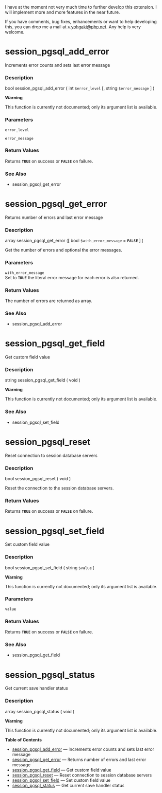 I have at the moment not very much time to further develop this
extension. I will implement more and more features in the near future.

If you have comments, bug fixes, enhancements or want to help developing
this, you can drop me a mail at
<a href="mailto:yohgaki@php.net" class="link external">» yohgaki@php.net</a>.
Any help is very welcome.

session\_pgsql\_add\_error
==========================

Increments error counts and sets last error message

### Description

<span class="type">bool</span> <span
class="methodname">session\_pgsql\_add\_error</span> ( <span
class="methodparam"><span class="type">int</span> `$error_level`</span>
\[, <span class="methodparam"><span class="type">string</span>
`$error_message`</span> \] )

**Warning**

This function is currently not documented; only its argument list is
available.

### Parameters

`error_level`  

`error_message`  

### Return Values

Returns **`TRUE`** on success or **`FALSE`** on failure.

### See Also

-   <span class="function">session\_pgsql\_get\_error</span>

session\_pgsql\_get\_error
==========================

Returns number of errors and last error message

### Description

<span class="type">array</span> <span
class="methodname">session\_pgsql\_get\_error</span> (\[ <span
class="methodparam"><span class="type">bool</span>
`$with_error_message`<span class="initializer"> =
**`FALSE`**</span></span> \] )

Get the number of errors and optional the error messages.

### Parameters

`with_error_message`  
Set to **`TRUE`** the literal error message for each error is also
returned.

### Return Values

The number of errors are returned as <span class="type">array</span>.

### See Also

-   <span class="function">session\_pgsql\_add\_error</span>

session\_pgsql\_get\_field
==========================

Get custom field value

### Description

<span class="type">string</span> <span
class="methodname">session\_pgsql\_get\_field</span> ( <span
class="methodparam">void</span> )

**Warning**

This function is currently not documented; only its argument list is
available.

### See Also

-   <span class="function">session\_pgsql\_set\_field</span>

session\_pgsql\_reset
=====================

Reset connection to session database servers

### Description

<span class="type">bool</span> <span
class="methodname">session\_pgsql\_reset</span> ( <span
class="methodparam">void</span> )

Reset the connection to the session database servers.

### Return Values

Returns **`TRUE`** on success or **`FALSE`** on failure.

session\_pgsql\_set\_field
==========================

Set custom field value

### Description

<span class="type">bool</span> <span
class="methodname">session\_pgsql\_set\_field</span> ( <span
class="methodparam"><span class="type">string</span> `$value`</span> )

**Warning**

This function is currently not documented; only its argument list is
available.

### Parameters

`value`  

### Return Values

Returns **`TRUE`** on success or **`FALSE`** on failure.

### See Also

-   <span class="function">session\_pgsql\_get\_field</span>

session\_pgsql\_status
======================

Get current save handler status

### Description

<span class="type">array</span> <span
class="methodname">session\_pgsql\_status</span> ( <span
class="methodparam">void</span> )

**Warning**

This function is currently not documented; only its argument list is
available.

**Table of Contents**

-   [session\_pgsql\_add\_error](/ref/session-pgsql.html#session_pgsql_add_error)
    — Increments error counts and sets last error message
-   [session\_pgsql\_get\_error](/ref/session-pgsql.html#session_pgsql_get_error)
    — Returns number of errors and last error message
-   [session\_pgsql\_get\_field](/ref/session-pgsql.html#session_pgsql_get_field)
    — Get custom field value
-   [session\_pgsql\_reset](/ref/session-pgsql.html#session_pgsql_reset)
    — Reset connection to session database servers
-   [session\_pgsql\_set\_field](/ref/session-pgsql.html#session_pgsql_set_field)
    — Set custom field value
-   [session\_pgsql\_status](/ref/session-pgsql.html#session_pgsql_status)
    — Get current save handler status
